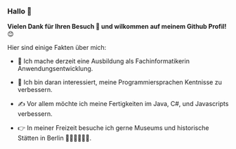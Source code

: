 ### Hallo 👋

**Vielen Dank für Ihren Besuch 🙏 und wilkommen auf meinem Github Profil!** 😊

Hier sind einige Fakten über mich:

- 🔭 Ich mache derzeit eine Ausbildung als Fachinformatikerin Anwendungsentwicklung.

- 🌱 Ich bin daran interessiert, meine Programmiersprachen Kentnisse zu verbessern.

- ✍ Vor allem möchte ich meine Fertigkeiten im Java, C#, und Javascripts verbessern.

- 👉 In meiner Freizeit besuche ich gerne Museums und historische Stätten in Berlin  🚵‍♀️🧗‍♀️🏃‍♀️.




